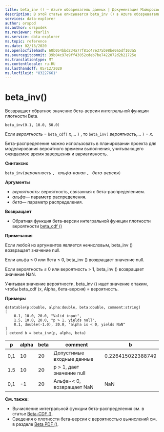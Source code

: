 ```yaml
---
title: beta_inv () — Azure обозреватель данных | Документация Майкрософт
description: В этой статье описывается beta_inv () в Azure обозреватель данных.
services: data-explorer
author: orspod
ms.author: orspodek
ms.reviewer: rkarlin
ms.service: data-explorer
ms.topic: reference
ms.date: 02/13/2020
ms.openlocfilehash: 60b054bbd234a77f81c47e375b98be0a5df103a5
ms.sourcegitcommit: 39b04c97e9ff43052cdeb7be7422072d2b21725e
ms.translationtype: MT
ms.contentlocale: ru-RU
ms.lasthandoff: 05/12/2020
ms.locfileid: "83227661"
---
```

# <a name="beta_inv"></a>beta_inv()

Возвращает обратное значение бета-версии интегральной функции плотности Beta.

```kusto
beta_inv(0.1, 10.0, 50.0)
```

Если *вероятность*  =  `beta_cdf(` *x*,... `)` , то `beta_inv(` *вероятность*,... `)`  =  *x*. 

Бета-распределение можно использовать в планировании проекта для моделирования вероятного времени выполнения, учитывающего ожидаемое время завершения и вариативность.

**Синтаксис**

`beta_inv(`*вероятность* `, ` *альфа-канал* `, ` *бета-версия*`)`

**Аргументы**

* *вероятность*: вероятность, связанная с бета-распределением.
* *альфа*— параметр распределения.
* *бета*— параметр распределения.

**Возвращает**

* Обратная функция бета-версии интегральной функции плотности вероятности [beta_cdf ()](./beta-cdffunction.md)

**Примечания**

Если любой из аргументов является нечисловым, beta_inv () возвращает значение null.

Если альфа ≤ 0 или бета ≤ 0, beta_inv () возвращает значение null.

Если вероятность ≤ 0 или вероятность > 1, beta_inv () возвращает значение NaN.

Учитывая значение вероятности, beta_inv () ищет значение x таким, чтобы beta_cdf (x, Alpha, бета-версия) = вероятность.

**Примеры**

<!-- csl: https://help.kusto.windows.net/Samples -->
```kusto
datatable(p:double, alpha:double, beta:double, comment:string)
[
    0.1, 10.0, 20.0, "Valid input",
    1.5, 10.0, 20.0, "p > 1, yields null",
    0.1, double(-1.0), 20.0, "alpha is < 0, yields NaN"
]
| extend b = beta_inv(p, alpha, beta)
```

|p|alpha|beta|comment|b|
|---|---|---|---|---|
|0,1|10|20|Допустимые входные данные|0.226415022388749|
|1.5|10|20|p > 1, дает значение null||
|0,1|-1|20|Альфа-< 0, возвращает NaN|NaN|

**См. также:**

* Вычисление интегральной функции бета-распределения см. в статье [Beta-CDF ()](./beta-cdffunction.md).
* Сведения о плотности бета-версии с вероятностью вычислений см. в разделе [Beta PDF ()](./beta-pdffunction.md).
